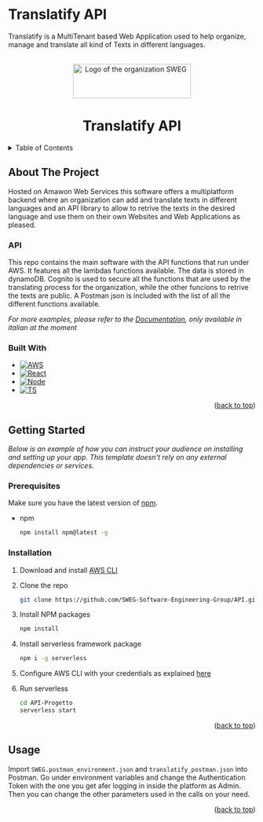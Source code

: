 <a name="readme-top"></a>
# Translatify API

Translatify is a MultiTenant based Web Application used to help organize, manage and translate all kind of Texts in different languages.

<!-- PROJECT LOGO -->
<br />
<div align="center">
  <a href="https://github.com/othneildrew/Best-README-Template">
    <img src="https://github.com/SWEG-Software-Engineering-Group/SWEG-Software-Engineering-Group.github.io/blob/main/img/sweg_logo.png" alt="Logo of the organization SWEG" width="240" height="70">
  </a>

  <h1 align="center">Translatify API</h1>
</div>

<!-- TABLE OF CONTENTS -->
<details>
  <summary>Table of Contents</summary>
  <ol>
    <li>
      <a href="#about-the-project">About The Project</a>
      <ul>
        <li><a href="#built-with">Built With</a></li>
      </ul>
    </li>
    <li>
      <a href="#getting-started">Getting Started</a>
      <ul>
        <li><a href="#prerequisites">Prerequisites</a></li>
        <li><a href="#installation">Installation</a></li>
      </ul>
    </li>
    <li><a href="#usage">Usage</a></li>
  </ol>
</details>



<!-- ABOUT THE PROJECT -->
## About The Project

Hosted on Amawon Web Services this software offers a multiplatform backend where an organization can add and translate texts in different languages and an API library to allow to retrive the texts in the desired language and use them on their own  Websites and Web Applications as pleased. 

### API

This repo contains the main software with the API functions that run under AWS. It features all the lambdas functions available. The data is stored in dynamoDB. Cognito is used to secure all the functions that are used by the translating process for the organization, while the other funcions to retrive the texts are public. A Postman json is included with the list of all the different functions available.

_For more examples, please refer to the [Documentation](https://github.com/SWEG-Software-Engineering-Group/SWEG-Software-Engineering-Group.github.io/blob/main/pb/esterni/Manuale%20Sviluppatore/Manuale%20Sviluppatore.pdf), only available in italian at the moment_

### Built With

* [![AWS][AWS.com]][AWS-url]
* [![React][React.js]][React-url]
* [![Node][Node.js]][Node-url]
* [![TS][Typescript.js]][Typescript-url]

<p align="right">(<a href="#readme-top">back to top</a>)</p>

<!-- GETTING STARTED -->
## Getting Started

_Below is an example of how you can instruct your audience on installing and setting up your app. This template doesn't rely on any external dependencies or services._

### Prerequisites

Make sure you have the latest version of [npm][npm-url].
* npm
  ```sh
  npm install npm@latest -g
  ```

### Installation

1. Download and install [AWS CLI][aws-cli-url]
2. Clone the repo
   ```sh
   git clone https://github.com/SWEG-Software-Engineering-Group/API.git
   ```
3. Install NPM packages
   ```sh
   npm install
   ```
4. Install serverless framework package
   ```sh
   npm i -g serverless
   ```
5. Configure AWS CLI with your credentials as explained [here](https://docs.aws.amazon.com/cli/latest/userguide/getting-started-quickstart.html)

6. Run serverless
   ```sh
   cd API-Progetto
   serverless start
   ```

<p align="right">(<a href="#readme-top">back to top</a>)</p>

<!-- USAGE EXAMPLES -->
## Usage

Import `SWEG.postman_environment.json` and `translatify_postman.json` into Postman.
Go under environment variables and change the Authentication Token with the one you get afer logging in inside the platform as Admin. Then you can change the other parameters used in the calls on your need.

<p align="right">(<a href="#readme-top">back to top</a>)</p>


<!-- MARKDOWN LINKS & IMAGES -->
<!-- https://www.markdownguide.org/basic-syntax/#reference-style-links -->
[AWS.com]: https://img.shields.io/badge/AWS-%23FF9900.svg?style=for-the-badge&logo=amazon-aws&logoColor=white
[AWS-url]: https://aws.amazon.com/
[React.js]: https://img.shields.io/badge/React-20232A?style=for-the-badge&logo=react&logoColor=61DAFB
[React-url]: https://reactjs.org/
[Node.js]: https://img.shields.io/badge/node.js-6DA55F?style=for-the-badge&logo=node.js&logoColor=white
[Node-url]: https://nodejs.org/
[Typescript.js]: https://img.shields.io/badge/typescript-%23007ACC.svg?style=for-the-badge&logo=typescript&logoColor=white
[Typescript-url]: https://www.typescriptlang.org/
[npm-url]: https://docs.npmjs.com/downloading-and-installing-node-js-and-npm
[aws-cli-url]: https://docs.aws.amazon.com/cli/latest/userguide/getting-started-install.html
